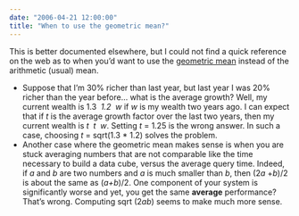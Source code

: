 ```yaml
---
date: "2006-04-21 12:00:00"
title: "When to use the geometric mean?"
---
```




This is better documented elsewhere, but I could not find a quick reference on the web as to when you&rsquo;d want to use the [geometric mean](https://en.wikipedia.org/wiki/Geometric_mean) instead of the arithmetic (usual) mean.

- Suppose that I&rsquo;m 30% richer than last year, but last year I was 20% richer than the year before&hellip; what is the average growth? Well, my current wealth is 1.3&nbsp;*&nbsp;1.2&nbsp;*&nbsp;<em>w</em> if _w_ is my wealth two years ago. I can expect that if _t_ is the average growth factor over the last two years, then my current wealth is <em>t</em>&nbsp;*&nbsp;<em>t</em>&nbsp;*&nbsp;<em>w</em>. Setting <em>t</em>&nbsp;=&nbsp;1.25 is the wrong answer. In such a case, choosing <em>t</em>&nbsp;=&nbsp;sqrt(1.3&nbsp;*&nbsp;1.2) solves the problem.
- Another case where the geometric mean makes sense is when you are stuck averaging numbers that are not comparable like the time necessary to build a data cube, versus the average query time. Indeed, if _a_ and _b_ are two numbers and _a_ is much smaller than <em>b</em>, then (2<em>a</em> +<em>b</em>)/2 is about the same as (<em>a+b</em>)/2. One component of your system is significantly worse and yet, you get the same __average__ performance? That&rsquo;s wrong. Computing sqrt (2<em>ab</em>) seems to make much more sense.


